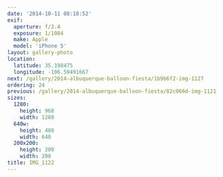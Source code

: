 ```yaml
---
date: '2014-10-11 08:18:52'
exif:
  aperture: f/2.4
  exposure: 1/1004
  make: Apple
  model: 'iPhone 5'
layout: gallery-photo
location:
  latitude: 35.198475
  longitude: -106.59491667
next: /gallery/2014-albuquerque-balloon-fiesta/1b9b6f2-img-1127
ordering: 24
previous: /gallery/2014-albuquerque-balloon-fiesta/82c066d-img-1121
sizes:
  1280:
    height: 960
    width: 1280
  640w:
    height: 480
    width: 640
  200x200:
    height: 200
    width: 200
title: IMG_1122
---
```

